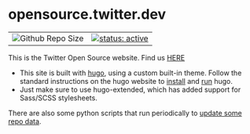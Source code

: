 # opensource.twitter.dev

|||
|--|--|
|![Github Repo Size](https://img.shields.io/github/repo-size/twitter/opensource-website?style=for-the-badge&color=yellow)|[![status: active](https://opensource.twitter.dev/status/active.svg)](https://opensource.twitter.dev/status/#active)|



This is the Twitter Open Source website. Find us [HERE](https://opensource.twitter.dev.)

- This site is built with [hugo], using a custom built-in theme.  Follow the standard instructions on the hugo website to [install] and [run] hugo.  
- Just make sure to use hugo-extended, which has added support for Sass/SCSS stylesheets.

There are also some python scripts that run periodically to [update some repo
data].

[hugo]: https://gohugo.io/
[install]: https://gohugo.io/getting-started/installing/
[run]: https://gohugo.io/getting-started/usage/
[update some repo data]: ./.github/workflows/update-data.yml

